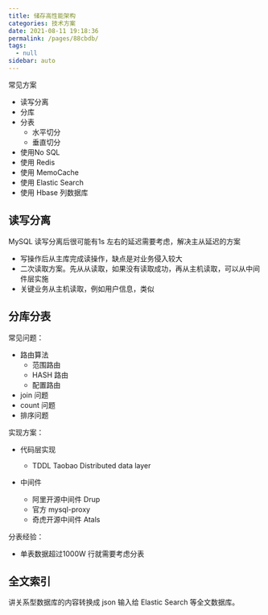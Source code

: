 ```yaml
---
title: 储存高性能架构
categories: 技术方案
date: 2021-08-11 19:18:36
permalink: /pages/88cbdb/
tags: 
  - null
sidebar: auto
---
```


常见方案

- 读写分离
- 分库
- 分表
  - 水平切分
  - 垂直切分
- 使用No SQL 
- 使用 Redis
- 使用 MemoCache
- 使用 Elastic Search
- 使用 Hbase 列数据库

## 读写分离

MySQL 读写分离后很可能有1s 左右的延迟需要考虑，解决主从延迟的方案

- 写操作后从主库完成读操作，缺点是对业务侵入较大
- 二次读取方案。先从从读取，如果没有读取成功，再从主机读取，可以从中间件层实施
- 关键业务从主机读取，例如用户信息，类似


## 分库分表

常见问题：

- 路由算法
  - 范围路由
  - HASH 路由
  - 配置路由
- join 问题
- count 问题
- 排序问题

实现方案：

- 代码层实现 
  - TDDL Taobao Distributed data layer

- 中间件
  - 阿里开源中间件 Drup
  -  官方 mysql-proxy
  -  奇虎开源中间件 Atals


分表经验：

- 单表数据超过1000W 行就需要考虑分表

## 全文索引

讲关系型数据库的内容转换成 json 输入给 Elastic Search 等全文数据库。


